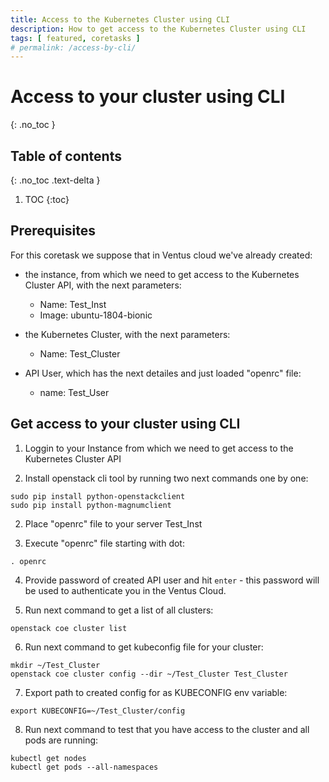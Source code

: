 ```yaml
---
title: Access to the Kubernetes Cluster using CLI
description: How to get access to the Kubernetes Cluster using CLI 
tags: [ featured, coretasks ]
# permalink: /access-by-cli/
---
```

# Access to your cluster using CLI
{: .no_toc }

## Table of contents
{: .no_toc .text-delta }

1. TOC
{:toc}

## Prerequisites

For this coretask we suppose that in Ventus cloud we've already created:
- the instance, from which we need to get access to the Kubernetes Cluster API, with the next parameters:
    * Name: Test_Inst
    * Image: ubuntu-1804-bionic
   
- the Kubernetes Cluster, with the next parameters:
    * Name: Test_Cluster

- API User, which has the next detailes and just loaded "openrc" file:
    * name: Test_User

    

## Get access to your cluster using CLI

1) Loggin to your Instance from which we need to get access to the Kubernetes Cluster API

2) Install openstack cli tool by running two next commands one by one: 

```
sudo pip install python-openstackclient
sudo pip install python-magnumclient
```

2) Place "openrc" file to your server Test_Inst

3) Execute "openrc" file starting with dot:

```
. openrc
```

4) Provide password of created API user and hit `enter` - this password will be used to authenticate you in the Ventus Cloud.

5) Run next command to get a list of all clusters:

```
openstack coe cluster list
```

6) Run next command to get kubeconfig file for your cluster:

```
mkdir ~/Test_Cluster
openstack coe cluster config --dir ~/Test_Cluster Test_Cluster
```

7) Export path to created config for as KUBECONFIG env variable:

```
export KUBECONFIG=~/Test_Cluster/config
```

8) Run next command to test that you have access to the cluster and all pods are running:

```
kubectl get nodes
kubectl get pods --all-namespaces
```











